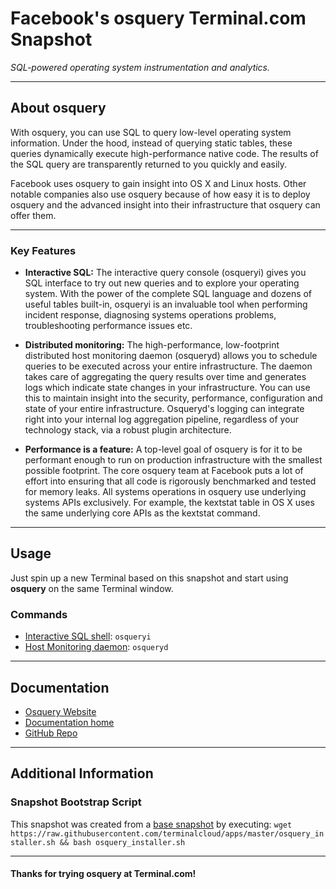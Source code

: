 # **Facebook's osquery** Terminal.com Snapshot

*SQL-powered operating system instrumentation and analytics.*

---

## About **osquery**

With osquery, you can use SQL to query low-level operating system information. Under the hood, instead of querying static tables, these queries dynamically execute high-performance native code. The results of the SQL query are transparently returned to you quickly and easily.

Facebook uses osquery to gain insight into OS X and Linux hosts. Other notable companies also use osquery because of how easy it is to deploy osquery and the advanced insight into their infrastructure that osquery can offer them.

---

### Key Features

- **Interactive SQL:** The interactive query console (osqueryi) gives you SQL interface to try out new queries and to explore your operating system. With the power of the complete SQL language and dozens of useful tables built-in, osqueryi is an invaluable tool when performing incident response, diagnosing systems operations problems, troubleshooting performance issues etc.

- **Distributed monitoring:** The high-performance, low-footprint distributed host monitoring daemon (osqueryd) allows you to schedule queries to be executed across your entire infrastructure. The daemon takes care of aggregating the query results over time and generates logs which indicate state changes in your infrastructure. You can use this to maintain insight into the security, performance, configuration and state of your entire infrastructure. Osqueryd's logging can integrate right into your internal log aggregation pipeline, regardless of your technology stack, via a robust plugin architecture.

- **Performance is a feature:** A top-level goal of osquery is for it to be performant enough to run on production infrastructure with the smallest possible footprint. The core osquery team at Facebook puts a lot of effort into ensuring that all code is rigorously benchmarked and tested for memory leaks. All systems operations in osquery use underlying systems APIs exclusively. For example, the kextstat table in OS X uses the same underlying core APIs as the kextstat command.

---

## Usage

Just spin up a new Terminal based on this snapshot and start using **osquery** on the same Terminal window.

### Commands

- [Interactive SQL shell](https://github.com/facebook/osquery/wiki/using-osqueryi): `osqueryi`
- [Host Monitoring daemon](https://github.com/facebook/osquery/wiki/using-osqueryd): `osqueryd`

---

## Documentation

- [Osquery Website](http://osquery.io/)
- [Documentation home](https://github.com/facebook/osquery/wiki)
- [GitHub Repo](https://github.com/facebook/osquery/)

---

## Additional Information

### Snapshot Bootstrap Script

This snapshot was created from a [base snapshot](https://www.terminal.com/tiny/FzpHiTXG1K) by executing:
`wget https://raw.githubusercontent.com/terminalcloud/apps/master/osquery_installer.sh && bash osquery_installer.sh`

---

#### Thanks for trying osquery at Terminal.com!
